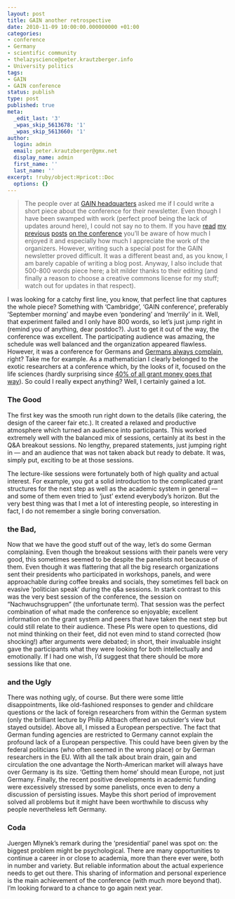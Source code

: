 ```yaml
---
layout: post
title: GAIN another retrospective
date: 2010-11-09 10:00:00.000000000 +01:00
categories:
- conference
- Germany
- scientific community
- thelazyscience@peter.krautzberger.info
- University politics
tags:
- GAIN
- GAIN conference
status: publish
type: post
published: true
meta:
  _edit_last: '3'
  _wpas_skip_5613678: '1'
  _wpas_skip_5613660: '1'
author:
  login: admin
  email: peter.krautzberger@gmx.net
  display_name: admin
  first_name: ''
  last_name: ''
excerpt: !ruby/object:Hpricot::Doc
  options: {}
---
```


> The people over at [<span class="caps">GAIN</span> headquarters](http://www.gain-network.org/) asked me if I could write a short piece about the conference for their newsletter. Even though I have been swamped with work (perfect proof being the lack of updates around here), I could not say no to them. If you have [read](http://peter.krautzberger.info/2010/09/gain_conference_part1) [my](http://peter.krautzberger.info/2010/09/gain_conference_part2) [previous](http://peter.krautzberger.info/2010/09/gain_conference_part3) [posts](http://peter.krautzberger.info/2010/09/gain_conference_part4) [on the conference](http://peter.krautzberger.info/2010/09/gain_conference_part5) you’ll be aware of how much I enjoyed it and especially how much I appreciate the work of the organizers. However, writing such a special post for the <span class="caps">GAIN</span> newsletter proved difficult. It was a different beast and, as you know, I am barely capable of writing a blog post. Anyway, I also include that 500-800 words piece here; a bit milder thanks to their editing (and finally a reason to choose a creative commons license for my stuff; watch out for updates in that respect).

I was looking for a catchy first line, you know, that perfect line that captures the whole piece? Something with ‘Cambridge’, ‘<span class="caps">GAIN</span> conference’, preferably ‘September morning’ and maybe even ‘pondering’ and ‘merrily’ in it. Well, that experiment failed and I only have 800 words, so let’s just jump right in (remind you of anything, dear postdoc?). Just to get it out of the way, the conference was excellent. The participating audience was amazing, the schedule was well balanced and the organization appeared flawless. However, it was a conference for Germans and [Germans always complain](http://www.spiegel.de/international/0,1518,417958,00.html), right? Take me for example. As a mathematician I clearly belonged to the exotic researchers at a conference which, by the looks of it, focused on the life sciences (hardly surprising since [40% of all grant money goes that way](http://www.dfg.de/download/pdf/dfg_magazin/wissenschaftliche_karriere/heisenberg_treffen_2010/erc_foerderung.pdf)). So could I really expect anything? Well, I certainly gained a lot.

### The Good

The first key was the smooth run right down to the details (like catering, the design of the career fair etc.). It created a relaxed and productive atmosphere which turned an audience into participants. This worked extremely well with the balanced mix of sessions, certainly at its best in the Q&A breakout sessions. No lengthy, prepared statements, just jumping right in — and an audience that was not taken aback but ready to debate. It was, simply put, exciting to be at those sessions.

The lecture-like sessions were fortunately both of high quality and actual interest. For example, you got a solid introduction to the complicated grant structures for the next step as well as the academic system in general — and some of them even tried to ‘just’ extend everybody’s horizon. But the very best thing was that I met a lot of interesting people, so interesting in fact, I do not remember a single boring conversation.

### the Bad,

Now that we have the good stuff out of the way, let’s do some German complaining. Even though the breakout sessions with their panels were very good, this sometimes seemed to be despite the panelists not because of them. Even though it was flattering that all the big research organizations sent their presidents who participated in workshops, panels, and were approachable during coffee breaks and socials, they sometimes fell back on evasive ‘politician speak’ during the q&a sessions. In stark contrast to this was the very best session of the conference, the session on “Nachwuchsgruppen” (the unfortunate term). That session was the perfect combination of what made the conference so enjoyable; excellent information on the grant system and peers that have taken the next step but could still relate to their audience. These PIs were open to questions, did not mind thinking on their feet, did not even mind to stand corrected (how shocking!) after arguments were debated; in short, their invaluable insight gave the participants what they were looking for both intellectually and emotionally. If I had one wish, I’d suggest that there should be more sessions like that one.

### and the Ugly

There was nothing ugly, of course. But there were some little disappointments, like old-fashioned responses to gender and childcare questions or the lack of foreign researchers from within the German system (only the brilliant lecture by Philip Altbach offered an outsider’s view but stayed outside). Above all, I missed a European perspective. The fact that German funding agencies are restricted to Germany cannot explain the profound lack of a European perspective. This could have been given by the federal politicians (who often seemed in the wrong place) or by German researchers in the EU. With all the talk about brain drain, gain and circulation the one advantage the North-American market will always have over Germany is its size. ‘Getting them home’ should mean Europe, not just Germany. Finally, the recent positive developments in academic funding were excessively stressed by some panelists, once even to deny a discussion of persisting issues. Maybe this short period of improvement solved all problems but it might have been worthwhile to discuss why people nevertheless left Germany.

### Coda

Juergen Mlynek’s remark during the ‘presidential’ panel was spot on: the biggest problem might be psychological. There are many opportunities to continue a career in or close to academia, more than there ever were, both in number and variety. But reliable information about the actual experience needs to get out there. This sharing of information and personal experience is the main achievement of the conference (with much more beyond that). I’m looking forward to a chance to go again next year.